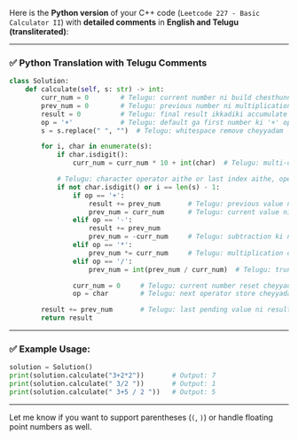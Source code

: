 Here is the **Python version** of your C++ code (`Leetcode 227 - Basic Calculator II`) with **detailed comments** in **English and Telugu (transliterated)**:

---

### ✅ Python Translation with Telugu Comments

```python
class Solution:
    def calculate(self, s: str) -> int:
        curr_num = 0        # Telugu: current number ni build chesthunnam
        prev_num = 0        # Telugu: previous number ni multiplication/division kosam store chestham
        result = 0          # Telugu: final result ikkadiki accumulate chestham
        op = '+'            # Telugu: default ga first number ki '+' operation apply avutundi
        s = s.replace(" ", "")  # Telugu: whitespace remove cheyyadam

        for i, char in enumerate(s):
            if char.isdigit():
                curr_num = curr_num * 10 + int(char)  # Telugu: multi-digit numbers ni build cheyyadam

            # Telugu: character operator aithe or last index aithe, operation execute cheyyali
            if not char.isdigit() or i == len(s) - 1:
                if op == '+':
                    result += prev_num       # Telugu: previous value ni result lo add cheyyadam
                    prev_num = curr_num      # Telugu: current value ni store cheyyadam
                elif op == '-':
                    result += prev_num
                    prev_num = -curr_num     # Telugu: subtraction ki negative ga store cheyyadam
                elif op == '*':
                    prev_num *= curr_num     # Telugu: multiplication directly cheyyadam
                elif op == '/':
                    prev_num = int(prev_num / curr_num)  # Telugu: truncate toward zero

                curr_num = 0     # Telugu: current number reset cheyyadam
                op = char        # Telugu: next operator store cheyyadam

        result += prev_num       # Telugu: last pending value ni result lo add cheyyadam
        return result
```

---

### ✅ Example Usage:

```python
solution = Solution()
print(solution.calculate("3+2*2"))       # Output: 7
print(solution.calculate(" 3/2 "))       # Output: 1
print(solution.calculate(" 3+5 / 2 "))   # Output: 5
```

---

Let me know if you want to support parentheses (`(`, `)`) or handle floating point numbers as well.
